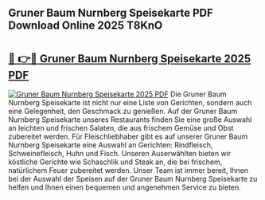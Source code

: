 ## Gruner Baum Nurnberg Speisekarte PDF Download Online 2025 T8KnO

# <h2><a href="http://gc9yn9.nevu.top/?p=Gruner+Baum+Nurnberg+Speisekarte">🔗 👉🔴 Gruner Baum Nurnberg Speisekarte 2025 PDF</a></h2>

[![Gruner Baum Nurnberg Speisekarte 2025 PDF](https://i.imgur.com/dBaPXMq.png)](http://gc9yn9.nevu.top/?p=Gruner+Baum+Nurnberg+Speisekarte)
Die Gruner Baum Nurnberg Speisekarte ist nicht nur eine Liste von Gerichten, sondern auch eine Gelegenheit, den Geschmack zu genießen. Auf der Gruner Baum Nurnberg Speisekarte unseres Restaurants finden Sie eine große Auswahl an leichten und frischen Salaten, die aus frischem Gemüse und Obst zubereitet werden. Für Fleischliebhaber gibt es auf unserer Gruner Baum Nurnberg Speisekarte eine Auswahl an Gerichten: Rindfleisch, Schweinefleisch, Huhn und Fisch. Unseren Auserwählten bieten wir köstliche Gerichte wie Schaschlik und Steak an, die bei frischem, natürlichem Feuer zubereitet werden. Unser Team ist immer bereit, Ihnen bei der Auswahl der Speisen auf der Gruner Baum Nurnberg Speisekarte zu helfen und Ihnen einen bequemen und angenehmen Service zu bieten.
